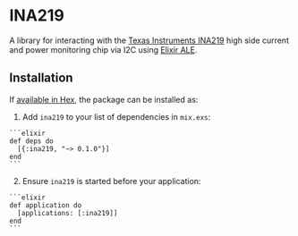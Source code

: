 # INA219

A library for interacting with the [Texas Instruments INA219](http://www.ti.com/product/ina219?keyMatch=INA219&tisearch=Search-EN-Everything)
high side current and power monitoring chip via I2C  using [Elixir ALE](https://github.com/fhunleth/elixir_ale).

## Installation

If [available in Hex](https://hex.pm/docs/publish), the package can be installed as:

  1. Add `ina219` to your list of dependencies in `mix.exs`:

    ```elixir
    def deps do
      [{:ina219, "~> 0.1.0"}]
    end
    ```

  2. Ensure `ina219` is started before your application:

    ```elixir
    def application do
      [applications: [:ina219]]
    end
    ```

